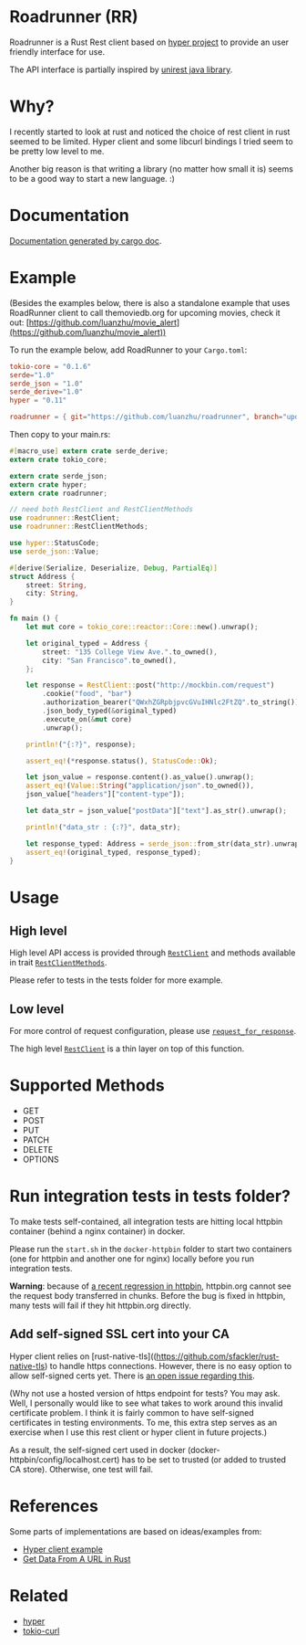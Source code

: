 # Roadrunner (RR)

Roadrunner is a Rust Rest client based on [hyper project](https://github.com/hyperium/hyper) to 
provide an user friendly interface for use.

The API interface is partially inspired by [unirest java library](http://unirest.io/java.html).

# Why?

I recently started to look at rust and noticed the choice of rest client in rust seemed to be
limited. Hyper client and some libcurl bindings I tried seem to be pretty low level to me.

Another big reason is that writing a library (no matter how small it is) seems to be a good
way to start a new language. :)

# Documentation
 
[Documentation generated by cargo doc](https://luanzhu.github.io/rust/doc/roadrunner/index.html).

# Example

(Besides the examples below, there is also a standalone example that uses RoadRunner client
to call themoviedb.org for upcoming movies, check it out: [https://github.com/luanzhu/movie_alert](https://github.com/luanzhu/movie_alert))

To run the example below, add RoadRunner to your `Cargo.toml`:

```toml
tokio-core = "0.1.6"
serde="1.0"
serde_json = "1.0"
serde_derive="1.0"
hyper = "0.11"

roadrunner = { git="https://github.com/luanzhu/roadrunner", branch="update-to-hyper-0.11" }
```

Then copy to your main.rs:

```rust
#[macro_use] extern crate serde_derive;
extern crate tokio_core;

extern crate serde_json;
extern crate hyper;
extern crate roadrunner;

// need both RestClient and RestClientMethods
use roadrunner::RestClient;
use roadrunner::RestClientMethods;

use hyper::StatusCode;
use serde_json::Value;

#[derive(Serialize, Deserialize, Debug, PartialEq)]
struct Address {
    street: String,
    city: String,
}

fn main () {
    let mut core = tokio_core::reactor::Core::new().unwrap();

    let original_typed = Address {
        street: "135 College View Ave.".to_owned(),
        city: "San Francisco".to_owned(),
    };

    let response = RestClient::post("http://mockbin.com/request")
        .cookie("food", "bar")
        .authorization_bearer("QWxhZGRpbjpvcGVuIHNlc2FtZQ".to_string())
        .json_body_typed(&original_typed)
        .execute_on(&mut core)
        .unwrap();

    println!("{:?}", response);

    assert_eq!(*response.status(), StatusCode::Ok);

    let json_value = response.content().as_value().unwrap();
    assert_eq!(Value::String("application/json".to_owned()),
    json_value["headers"]["content-type"]);

    let data_str = json_value["postData"]["text"].as_str().unwrap();

    println!("data_str : {:?}", data_str);

    let response_typed: Address = serde_json::from_str(data_str).unwrap();
    assert_eq!(original_typed, response_typed);
}
```

# Usage

## High level

High level API access is provided through [`RestClient`](https://luanzhu.github.io/rust/doc/roadrunner/struct.RestClient.html) and methods available in trait
[`RestClientMethods`](https://luanzhu.github.io/rust/doc/roadrunner/trait.RestClientMethods.html).

Please refer to tests in the tests folder for more example.

## Low level

For more control of request configuration, please use [`request_for_response`](https://luanzhu.github.io/rust/doc/roadrunner/fn.request_for_response.html).  

The high level [`RestClient`](https://luanzhu.github.io/rust/doc/roadrunner/struct.RestClient.html) is
a thin layer on top of this function.

# Supported Methods

* GET
* POST
* PUT
* PATCH
* DELETE
* OPTIONS

# Run integration tests in tests folder?

To make tests self-contained, all integration tests are hitting local httpbin container (behind 
a nginx container) in docker.

Please run the `start.sh` in the `docker-httpbin` folder to start two containers (one for httpbin and another one for nginx) locally
before you run integration tests.

**Warning**: because of [a recent regression
in httpbin](https://github.com/kennethreitz/httpbin/issues/340), httpbin.org cannot see the request
body transferred in chunks.  Before the bug is fixed in httpbin, many tests will fail if they 
hit httpbin.org directly.

## Add self-signed SSL cert into your CA

Hyper client relies on [rust-native-tls]((https://github.com/sfackler/rust-native-tls) to
handle https connections.  However, there is no easy option to allow self-signed certs yet.
There is [an open issue regarding this](https://github.com/sfackler/rust-native-tls/issues/13).

(Why not use a hosted version of https endpoint for tests?  You may ask.  Well, I personally 
would like to see what takes to work around this invalid certificate problem. I think it is 
fairly common to have self-signed certificates in testing environments. To me, this extra 
step serves as an exercise when I use this rest client or hyper client in future projects.)

As a result, the self-signed cert used in docker (docker-httpbin/config/localhost.cert) has to
be set to trusted (or added to trusted CA store).  Otherwise, one test will fail.

# References

Some parts of implementations are based on ideas/examples from:

* [Hyper client example](https://github.com/hyperium/hyper/blob/master/examples/client.rs)
* [Get Data From A URL in Rust](http://hermanradtke.com/2015/09/21/get-data-from-a-url-rust.html)

# Related

* [hyper](https://github.com/hyperium/hyper)
* [tokio-curl](https://github.com/tokio-rs/tokio-curl)

